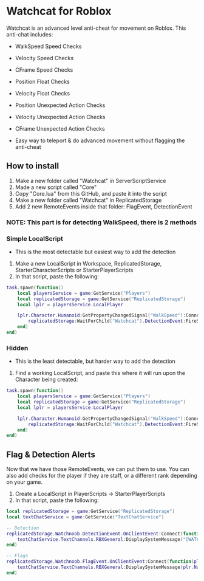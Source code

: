 # Watchcat for Roblox
Watchcat is an advanced level anti-cheat for movement on Roblox.
This anti-chat includes:
- WalkSpeed Speed Checks
- Velocity Speed Checks
- CFrame Speed Checks
- Position Float Checks
- Velocity Float Checks
- Position Unexpected Action Checks
- Velocity Unexpected Action Checks
- CFrame Unexpected Action Checks

- Easy way to teleport & do advanced movement without flagging the anti-cheat
## How to install
1. Make a new folder called "Watchcat" in ServerScriptService
2. Made a new script called "Core"
3. Copy "Core.lua" from this GitHub, and paste it into the script
4. Make a new folder called "Watchcat" in ReplicatedStorage
5. Add 2 new RemoteEvents inside that folder: FlagEvent, DetectionEvent
### NOTE: This part is for detecting WalkSpeed, there is 2 methods
### Simple LocalScript
- This is the most detectable but easiest way to add the detection
1. Make a new LocalScript in Workspace, ReplicatedStorage, StarterCharacterScripts or StarterPlayerScripts
2. In that script, paste the following:
```lua
task.spawn(function()
	local playersService = game:GetService("Players")
	local replicatedStorage = game:GetService("ReplicatedStorage")
	local lplr = playersService.LocalPlayer

	lplr.Character.Humanoid:GetPropertyChangedSignal("WalkSpeed"):Connect(function()
		replicatedStorage:WaitForChild("Watchcat").DetectionEvent:FireServer(lplr.Character.Humanoid.WalkSpeed)
	end)
end)
```
### Hidden
- This is the least detectable, but harder way to add the detection
1. Find a working LocalScript, and paste this where it will run upon the Character being created:
```lua
task.spawn(function()
	local playersService = game:GetService("Players")
	local replicatedStorage = game:GetService("ReplicatedStorage")
	local lplr = playersService.LocalPlayer

	lplr.Character.Humanoid:GetPropertyChangedSignal("WalkSpeed"):Connect(function()
		replicatedStorage:WaitForChild("Watchcat").DetectionEvent:FireServer(lplr.Character.Humanoid.WalkSpeed)
	end)
end)
```
## Flag & Detection Alerts
Now that we have those RemoteEvents, we can put them to use. You can also add checks for the player if they are staff, or a different rank depending on your game.
1. Create a LocalScript in PlayerScripts -> StarterPlayerScripts
2. In that script, paste the following:
```lua
local replicatedStorage = game:GetService("ReplicatedStorage")
local textChatService = game:GetService("TextChatService")

-- Detection
replicatedStorage.Watchnoob.DetectionEvent.OnClientEvent:Connect(function(plr)
	textChatService.TextChannels.RBXGeneral:DisplaySystemMessage("[WATCHCAT CHEAT DETECTION] A player has been removed from your game for exploiting.")
end)

-- Flags
replicatedStorage.Watchnoob.FlagEvent.OnClientEvent:Connect(function(plr: Player, detection)
	textChatService.TextChannels.RBXGeneral:DisplaySystemMessage(plr.Name.." has flagged "..detection)
end)
```
